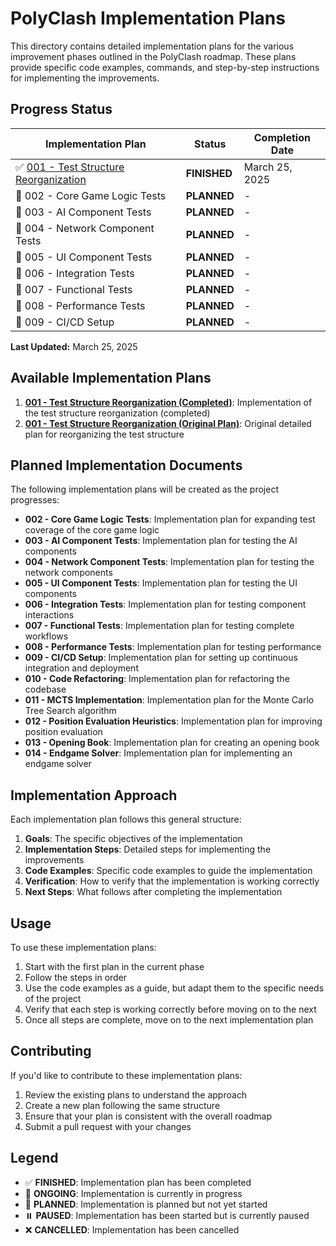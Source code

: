 # PolyClash Implementation Plans

This directory contains detailed implementation plans for the various improvement phases outlined in the PolyClash roadmap. These plans provide specific code examples, commands, and step-by-step instructions for implementing the improvements.

## Progress Status

| Implementation Plan | Status | Completion Date |
|---------------------|--------|----------------|
| ✅ [001 - Test Structure Reorganization](001_test_structure_reorganization_completed.md) | **FINISHED** | March 25, 2025 |
| 📅 002 - Core Game Logic Tests | **PLANNED** | - |
| 📅 003 - AI Component Tests | **PLANNED** | - |
| 📅 004 - Network Component Tests | **PLANNED** | - |
| 📅 005 - UI Component Tests | **PLANNED** | - |
| 📅 006 - Integration Tests | **PLANNED** | - |
| 📅 007 - Functional Tests | **PLANNED** | - |
| 📅 008 - Performance Tests | **PLANNED** | - |
| 📅 009 - CI/CD Setup | **PLANNED** | - |

**Last Updated:** March 25, 2025

## Available Implementation Plans

1. [**001 - Test Structure Reorganization (Completed)**](001_test_structure_reorganization_completed.md): Implementation of the test structure reorganization (completed)
2. [**001 - Test Structure Reorganization (Original Plan)**](001_test_structure_reorganization.md): Original detailed plan for reorganizing the test structure

## Planned Implementation Documents

The following implementation plans will be created as the project progresses:

- **002 - Core Game Logic Tests**: Implementation plan for expanding test coverage of the core game logic
- **003 - AI Component Tests**: Implementation plan for testing the AI components
- **004 - Network Component Tests**: Implementation plan for testing the network components
- **005 - UI Component Tests**: Implementation plan for testing the UI components
- **006 - Integration Tests**: Implementation plan for testing component interactions
- **007 - Functional Tests**: Implementation plan for testing complete workflows
- **008 - Performance Tests**: Implementation plan for testing performance
- **009 - CI/CD Setup**: Implementation plan for setting up continuous integration and deployment
- **010 - Code Refactoring**: Implementation plan for refactoring the codebase
- **011 - MCTS Implementation**: Implementation plan for the Monte Carlo Tree Search algorithm
- **012 - Position Evaluation Heuristics**: Implementation plan for improving position evaluation
- **013 - Opening Book**: Implementation plan for creating an opening book
- **014 - Endgame Solver**: Implementation plan for implementing an endgame solver

## Implementation Approach

Each implementation plan follows this general structure:

1. **Goals**: The specific objectives of the implementation
2. **Implementation Steps**: Detailed steps for implementing the improvements
3. **Code Examples**: Specific code examples to guide the implementation
4. **Verification**: How to verify that the implementation is working correctly
5. **Next Steps**: What follows after completing the implementation

## Usage

To use these implementation plans:

1. Start with the first plan in the current phase
2. Follow the steps in order
3. Use the code examples as a guide, but adapt them to the specific needs of the project
4. Verify that each step is working correctly before moving on to the next
5. Once all steps are complete, move on to the next implementation plan

## Contributing

If you'd like to contribute to these implementation plans:

1. Review the existing plans to understand the approach
2. Create a new plan following the same structure
3. Ensure that your plan is consistent with the overall roadmap
4. Submit a pull request with your changes

## Legend

- ✅ **FINISHED**: Implementation plan has been completed
- 🔄 **ONGOING**: Implementation is currently in progress
- 📅 **PLANNED**: Implementation is planned but not yet started
- ⏸️ **PAUSED**: Implementation has been started but is currently paused
- ❌ **CANCELLED**: Implementation has been cancelled
